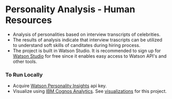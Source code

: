 # Personality Analysis - Human Resources
- Analysis of personalities based on interview transcripts of celebrities.
- The results of analysis indicate that interview trascripts can be utilized to understand soft skills of canditates during hiring process.
- The project is built in Watson Studio. It is recommended to sign up for <a href="https://www.ibm.com/cloud/watson-studio">Watson Studio</a> for free since it enables easy access to Watson API's and other tools.

### To Run Locally
- Acquire <a href="https://www.ibm.com/watson/services/personality-insights/">Watson Personality Insights</a> api key.
- Visualize using <a href="https://www.ibm.com/products/cognos-analytics">IBM Cognos Analytics</a>.
See <a href="https://dataplatform.cloud.ibm.com/dashboards/4e72ca8a-3519-4627-ac7c-d94493fa1e66/view/5f67dc1621a93d904ec3dce407cc2d507c362759b3bbd152d3d67b4906357697f36a1a93c82d480fd916036af6ef170dc9">visualizations</a> for this project.
